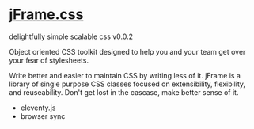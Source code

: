 # [jFrame.css](http://jchck.github.io/jframe/)
delightfully simple scalable css
v0.0.2

Object oriented CSS toolkit designed to help you and your team get over your fear of stylesheets.

Write better and easier to maintain CSS by writing less of it. jFrame is a library of single purpose CSS classes focused on extensibility, flexibility, and reuseability. Don't get lost in the cascase, make better sense of it.

+ eleventy.js
+ browser sync